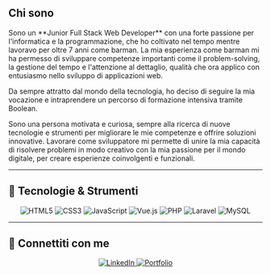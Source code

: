 <div>

## Chi sono

<p>
  Sono un **Junior Full Stack Web Developer** con una forte passione per l'informatica e la programmazione, che ho coltivato nel tempo mentre lavoravo per oltre 7 anni come barman. La mia esperienza come barman mi ha permesso di sviluppare competenze importanti come il problem-solving, la gestione del tempo e l'attenzione al dettaglio, qualità che ora applico con entusiasmo nello sviluppo di applicazioni web.

Da sempre attratto dal mondo della tecnologia, ho deciso di seguire la mia vocazione e intraprendere un percorso di formazione intensiva tramite Boolean.

Sono una persona motivata e curiosa, sempre alla ricerca di nuove tecnologie e strumenti per migliorare le mie competenze e offrire soluzioni innovative. Lavorare come sviluppatore mi permette di unire la mia capacità di risolvere problemi in modo creativo con la mia passione per il mondo digitale, per creare esperienze coinvolgenti e funzionali.

</p>

---

## 🔧 Tecnologie & Strumenti

<p align="center">
  <img src="https://img.shields.io/badge/HTML5-E34F26?style=for-the-badge&logo=html5&logoColor=white" alt="HTML5" />
  <img src="https://img.shields.io/badge/CSS3-1572B6?style=for-the-badge&logo=css3&logoColor=white" alt="CSS3" />
  <img src="https://img.shields.io/badge/JavaScript-F7DF1E?style=for-the-badge&logo=javascript&logoColor=black" alt="JavaScript" />
  <img src="https://img.shields.io/badge/Vue.js-4FC08D?style=for-the-badge&logo=vue.js&logoColor=white" alt="Vue.js" />
  <img src="https://img.shields.io/badge/PHP-777BB4?style=for-the-badge&logo=php&logoColor=white" alt="PHP" />
  <img src="https://img.shields.io/badge/Laravel-FF2D20?style=for-the-badge&logo=laravel&logoColor=white" alt="Laravel" />
  <img src="https://img.shields.io/badge/MySQL-4479A1?style=for-the-badge&logo=mysql&logoColor=white" alt="MySQL" />
</p>

---

## 🔗 Connettiti con me

<p align="center">
  <a href="https://www.linkedin.com/in/patrizio-corcione-98236a312/" target="_blank">
    <img src="https://img.shields.io/badge/LinkedIn-0A66C2?style=for-the-badge&logo=linkedin&logoColor=white" alt="LinkedIn">
  </a>
  <a href="https://patrizio-corcione-portfolio.vercel.app/" target="_blank">
    <img src="https://img.shields.io/badge/Portfolio-20B45B?style=for-the-badge&logo=google-chrome&logoColor=white" alt="Portfolio">
  </a>
</p>

</div>
